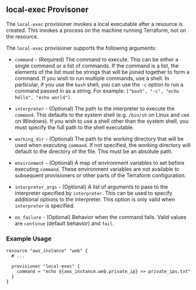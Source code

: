 ## local-exec Provisoner

The `local-exec` provisioner invokes a local executable after a resource is created. This invokes a process on the machine running Terraform, not on the resource.

The `local-exec` provisioner supports the following arguments:

* `command` - (Required) The command to execute. This can be either a single command or a list of commands. If the command is a list, the elements of the list must be strings that will be joined together to form a command. If you wish to run multiple commands, use a shell. In particular, if you use the `bash` shell, you can use the `-c` option to run a command passed in as a string. For example: `["bash", "-c", "echo hello", "echo world"]`.

* `interpreter` - (Optional) The path to the interpreter to execute the `command`. This defaults to the system shell (e.g. `/bin/sh` on Linux and `cmd` on Windows). If you wish to use a shell other than the system shell, you must specify the full path to the shell executable.

* `working_dir` - (Optional) The path to the working directory that will be used when executing `command`. If not specified, the working directory will default to the directory of the file. This must be an absolute path.

* `environment` - (Optional) A map of environment variables to set before executing `command`. These environment variables are not available to subsequent provisioners or other parts of the Terraform configuration.

* `interpreter_args` - (Optional) A list of arguments to pass to the interpreter specified by `interpreter`. This can be used to specify additional options to the interpreter. This option is only valid when `interpreter` is specified.

* `on_failure` - (Optional) Behavior when the command fails. Valid values are `continue` (default behavior) and `fail`.


### Example Usage

```hcl
resource "aws_instance" "web" {
  # ...

  provisioner "local-exec" {
    command = "echo ${aws_instance.web.private_ip} >> private_ips.txt"
  }
}
```